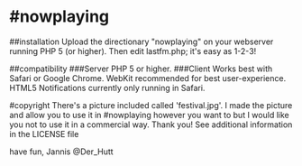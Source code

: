 \#nowplaying
==========

##installation
Upload the directionary "nowplaying" on your webserver running PHP 5 (or higher). Then edit lastfm.php; it's easy as 1-2-3!

##compatibility
###Server
PHP 5 or higher.
###Client
Works best with Safari or Google Chrome. WebKit recommended for best user-experience. HTML5 Notifications currently only running in Safari.

#copyright
There's a picture included called 'festival.jpg'. I made the picture and allow you to use it in \#nowplaying however you want to but I would like you not to use it in a commercial way. Thank you!
See additional information in the LICENSE file

have fun,
Jannis
@Der_Hutt
